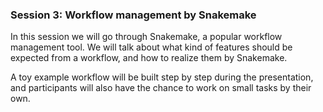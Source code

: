 
### Session 3: Workflow management by Snakemake

In this session we will go through Snakemake, a popular workflow management tool. We will talk about what kind of features should be expected from a workflow, and how to realize them by Snakemake.

A toy example workflow will be built step by step during the presentation, and participants will also have the chance to work on small tasks by their own.
